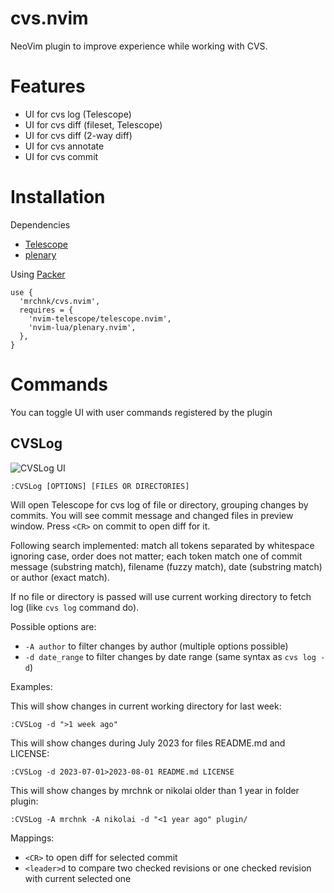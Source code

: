 <!-- panvimdoc-ignore-start -->

cvs.nvim
========

NeoVim plugin to improve experience while working with CVS.

<!-- panvimdoc-ignore-end -->

Features
========

* UI for cvs log (Telescope)
* UI for cvs diff (fileset, Telescope)
* UI for cvs diff (2-way diff)
* UI for cvs annotate
* UI for cvs commit

Installation
============

Dependencies

* [Telescope](https://github.com/nvim-telescope/telescope.nvim)
* [plenary](https://github.com/nvim-lua/plenary.nvim)

Using [Packer](https://github.com/wbthomason/packer.nvim)

    use {
      'mrchnk/cvs.nvim',
      requires = {
        'nvim-telescope/telescope.nvim',
        'nvim-lua/plenary.nvim',
      },
    }

Commands
========

You can toggle UI with user commands registered by the plugin

<!-- panvimdoc-ignore-start -->
CVSLog
------

![CVSLog UI](https://github.com/mrchnk/cvs.nvim/assets/524109/520b39da-9b14-42ae-9978-d7fb3c5a81b4)

    :CVSLog [OPTIONS] [FILES OR DIRECTORIES]

<!-- panvimdoc-ignore-end -->
<!-- panvimdoc-include-comment
```vimdoc
------------------------------------------------------------------------------
`:CVSLog [OPTIONS] [FILES OR DIRECTORIES]`                           *:CVSLog*
``` -->

Will open Telescope for cvs log of file or directory, grouping changes by
commits. You will see commit message and changed files in preview window.
Press `<CR>` on commit to open diff for it.

Following search implemented: match all tokens separated by whitespace
ignoring case, order does not matter; each token match one of commit message
(substring match), filename (fuzzy match), date (substring match) or author
(exact match).

If no file or directory is passed will use current working directory to fetch
log (like `cvs log` command do).

Possible options are:

* `-A author` to filter changes by author (multiple options possible)
* `-d date_range` to filter changes by date range (same syntax
  as `cvs log -d`)

Examples:

This will show changes in current working directory for last week:

    :CVSLog -d ">1 week ago"

This will show changes during July 2023 for files README.md and LICENSE:

    :CVSLog -d 2023-07-01>2023-08-01 README.md LICENSE

This will show changes by mrchnk or nikolai older than 1 year in folder
plugin:

    :CVSLog -A mrchnk -A nikolai -d "<1 year ago" plugin/

Mappings:

* `<CR>` to open diff for selected commit
* `<leader>d` to compare two checked revisions or one checked revision with
  current selected one

